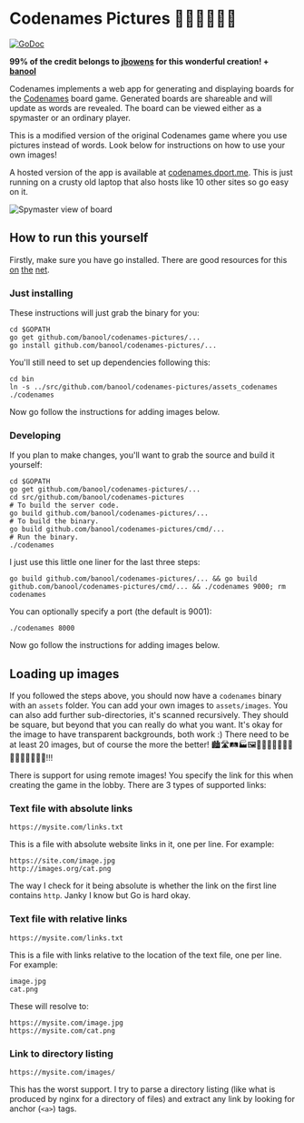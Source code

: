# Codenames Pictures 🕵🏼‍♂️🕵🏾‍♀️

[![GoDoc](https://godoc.org/github.com/jbowens/codenames?status.svg)](https://godoc.org/github.com/jbowens/codenames)

**99% of the credit belongs to [jbowens](https://github.com/jbowens) for this wonderful creation! + [banool](https://github.com/banool/)**

Codenames implements a web app for generating and displaying boards for the <a href="https://en.wikipedia.org/wiki/Codenames_(board_game)">Codenames</a> board game. Generated boards are shareable and will update as words are revealed. The board can be viewed either as a spymaster or an ordinary player.

This is a modified version of the original Codenames game where you use pictures instead of words. Look below for instructions on how to use your own images!

A hosted version of the app is available at [codenames.dport.me](https://codenames.dport.me). This is just running on a crusty old laptop that also hosts like 10 other sites so go easy on it.

![Spymaster view of board](https://raw.githubusercontent.com/banool/codenames-pictures/master/screenshot.png)

## How to run this yourself
Firstly, make sure you have go installed. There are good resources for this [on](https://ahmadawais.com/install-go-lang-on-macos-with-homebrew/) [the](https://www.digitalocean.com/community/tutorials/how-to-install-go-on-ubuntu-18-04) [net](https://www.reddit.com/r/golang/comments/79nnq2/go_development_using_wsl_in_win_10/). 

### Just installing
These instructions will just grab the binary for you:
```
cd $GOPATH
go get github.com/banool/codenames-pictures/...
go install github.com/banool/codenames-pictures/...
```
You'll still need to set up dependencies following this:
```
cd bin
ln -s ../src/github.com/banool/codenames-pictures/assets_codenames
./codenames
```

Now go follow the instructions for adding images below.


### Developing
If you plan to make changes, you'll want to grab the source and build it yourself:
```
cd $GOPATH
go get github.com/banool/codenames-pictures/...
cd src/github.com/banool/codenames-pictures
# To build the server code.
go build github.com/banool/codenames-pictures/...
# To build the binary.
go build github.com/banool/codenames-pictures/cmd/...
# Run the binary.
./codenames
```

I just use this little one liner for the last three steps:
```
go build github.com/banool/codenames-pictures/... && go build github.com/banool/codenames-pictures/cmd/... && ./codenames 9000; rm codenames
```

You can optionally specify a port (the default is 9001):
```
./codenames 8000
```

Now go follow the instructions for adding images below.

## Loading up images
If you followed the steps above, you should now have a `codenames` binary with an `assets` folder. You can add your own images to `assets/images`. You can also add further sub-directories, it's scanned recursively. They should be square, but beyond that you can really do what you want. It's okay for the image to have transparent backgrounds, both work :) There need to be at least 20 images, but of course the more the better! 🏙🛣🛤🏭🖼🗾🌁🌃🌄🌅🌆🌇🌈🌉🌌🌠🎆🎇🎑!!!

There is support for using remote images! You specify the link for this when creating the game in the lobby. There are 3 types of supported links:

### Text file with absolute links
```
https://mysite.com/links.txt
```
This is a file with absolute website links in it, one per line. For example:
```
https://site.com/image.jpg
http://images.org/cat.png
```
The way I check for it being absolute is whether the link on the first line contains `http`. Janky I know but Go is hard okay.

### Text file with relative links
```
https://mysite.com/links.txt
```
This is a file with links relative to the location of the text file, one per line. For example:
```
image.jpg
cat.png
```
These will resolve to:
```
https://mysite.com/image.jpg
https://mysite.com/cat.png
```

### Link to directory listing
```
https://mysite.com/images/
```
This has the worst support. I try to parse a directory listing (like what is produced by nginx for a directory of files) and extract any link by looking for anchor (`<a>`) tags.
